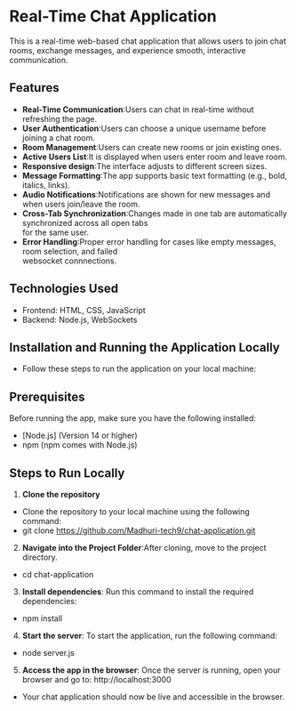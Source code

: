 # Real-Time Chat Application

This is a real-time web-based chat application that allows users to join chat rooms, exchange messages, and experience smooth, interactive communication.

## Features

- **Real-Time Communication**:Users can chat in real-time without refreshing the page.
- **User Authentication**:Users can choose a unique username before joining a chat room.
- **Room Management**:Users can create new rooms or join existing ones.
- **Active Users List**:It is displayed when users enter room and leave room.
- **Responsive design**:The interface adjusts to different screen sizes.
- **Message Formatting**:The app supports basic text formatting (e.g., bold, italics, links). 
- **Audio Notifications**:Notifications are shown for new messages and when users join/leave the room. 
- **Cross-Tab Synchronization**:Changes made in one tab are automatically synchronized across all open tabs   
    for the same user.
- **Error Handling**:Proper error handling for cases like empty messages, room selection, and failed      
   websocket connnections. 
## Technologies Used

- Frontend:
  HTML, CSS, JavaScript
- Backend:
  Node.js, WebSockets 

## Installation and Running the Application Locally

- Follow these steps to run the application on your local machine:

## Prerequisites
Before running the app, make sure you have the following installed:

- [Node.js] (Version 14 or higher)
-  npm (npm comes with Node.js)

## Steps to Run Locally

1. **Clone the repository** 
  - Clone the repository to your local machine using the following command:
  - git clone https://github.com/Madhuri-tech9/chat-application.git
2. **Navigate into the Project Folder**:After cloning, move to the project directory.
  - cd chat-application
3. **Install dependencies**: Run this command to install the required dependencies:
  - npm install
4. **Start the server**: To start the application, run the following command:
  - node server.js
5. **Access the app in the browser**: Once the server is running, open your browser and go to:
    http://localhost:3000
  - Your chat application should now be live and accessible in the browser.



